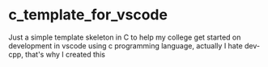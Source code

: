 # c_template_for_vscode

Just a simple template skeleton in C to help my college get started on development in vscode using c programming language, actually I hate dev-cpp, that's why I created this
